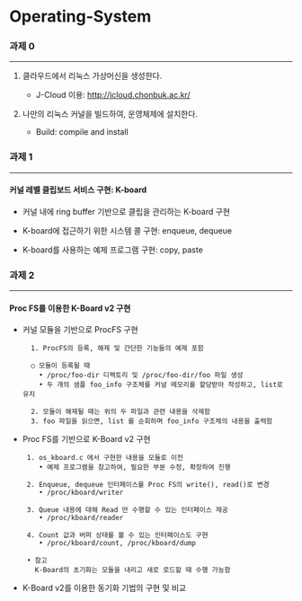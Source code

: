 # Operating-System

### 과제 0
* * *
1. 클라우드에서 리눅스 가상머신을 생성한다.

    * J-Cloud 이용: http://jcloud.chonbuk.ac.kr/
    
2. 나만의 리눅스 커널을 빌드하여, 운영체제에 설치한다.

    * Build: compile and install  
    
### 과제 1
* * *
#### 커널 레벨 클립보드 서비스 구현: K-board

* 커널 내에 ring buffer 기반으로 클립을 관리하는 K-board 구현
    
* K-board에 접근하기 위한 시스템 콜 구현: enqueue, dequeue
    
* K-board를 사용하는 예제 프로그램 구현: copy, paste

### 과제 2
* * *
#### Proc FS를 이용한 K-Board v2 구현

* 커널 모듈을 기반으로 ProcFS 구현
        
        1. ProcFS의 등록, 해제 및 간단한 기능들의 예제 포함
        
        ○ 모듈이 등록될 때
          • /proc/foo-dir 디렉토리 및 /proc/foo-dir/foo 파일 생성
          • 두 개의 샘플 foo_info 구조체를 커널 메모리를 할당받아 작성하고, list로 유지
                
        2. 모듈이 해제될 때는 위의 두 파일과 관련 내용을 삭제함
        3. foo 파일을 읽으면, list 를 순회하며 foo_info 구조체의 내용을 출력함
    
* Proc FS를 기반으로 K-Board v2 구현

       1. os_kboard.c 에서 구현한 내용을 모듈로 이전
          • 예제 프로그램을 참고하여, 필요한 부분 수정, 확장하여 진행
          
       2. Enqueue, dequeue 인터페이스를 Proc FS의 write(), read()로 변경
          • /proc/kboard/writer
          
       3. Queue 내용에 대해 Read 만 수행할 수 있는 인터페이스 제공
          • /proc/kboard/reader
          
       4. Count 값과 버퍼 상태를 볼 수 있는 인터페이스도 구현
          • /proc/kboard/count, /proc/kboard/dump
    
       • 참고
         K-Board의 초기화는 모듈을 내리고 새로 로드할 때 수행 가능함

    
* K-Board v2를 이용한 동기화 기법의 구현 및 비교
